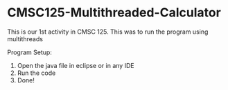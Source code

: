 # CMSC125-Multithreaded-Calculator
This is our 1st activity in CMSC 125. This was to run the program using multithreads

Program Setup:
1. Open the java file in eclipse or in any IDE
2. Run the code
3. Done!
